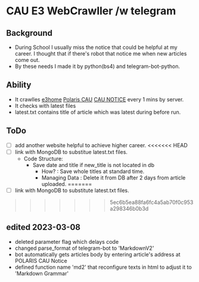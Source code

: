 # CAU E3 WebCrawller /w telegram

## Background
 - During School I usually miss the notice that could be helpful at my career. I thought that if there's robot that notice me when new articles come out. 
 - By these needs I made it by python(bs4) and telegram-bot-python.

## Ability
- It crawlles [e3home](https://e3home.cau.ac.kr/em/em_1.php) [Polaris CAU](https://www.disu.or.kr/community/notice?cidx=44) [CAU NOTICE](https://www.cau.ac.kr/cms/FR_PRO_CON/BoardRss.do?pageNo=1&pagePerCnt=15&MENU_ID=100&SITE_NO=2&BOARD_SEQ=4&S_CATE_SEQ=&BOARD_TYPE=C0301&BOARD_CATEGORY_NO=&P_TAB_NO=&TAB_NO=&P_CATE_SEQ=&CATE_SEQ=&SEARCH_FLD=SUBJECT&SEARCH=') every 1 mins by server.
- It checks with latest files
- latest.txt contains title of article which was latest during before run.

## ToDo
- [ ] add another website helpful to achieve higher career.
<<<<<<< HEAD
- [ ] link with MongoDB to substitue latest.txt files.
    - Code Structure:
        - Save date and title if new_title is not located in db
            - How? :  Save whole titles at standard time.
            - Managing Data : Delete it from DB after 2 days from article uploaded.
=======
- [ ] link with MongoDB to substitute latest.txt files.
>>>>>>> 5ec6b5ea88fa6fc4a5ab70f0c953a298346b0b3d
 
## edited 2023-03-08
- deleted parameter flag which delays code
- changed parse_format of telegram-bot to 'MarkdownV2'
- bot automatically gets articles body by entering article's address at POLARIS CAU Notice
- defined function name 'md2' that reconfigure texts in html to adjust it to 'Markdown Grammar'
